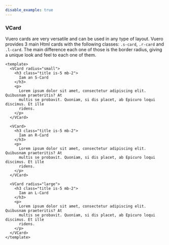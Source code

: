 ```yaml
---
disable_example: true
---
```


### VCard

Vuero cards are very versatile and can be used in any type of layout.
Vuero provides 3 main Html cards with the following classes: `.s-card`,
`.r-card` and `.l-card`. The main difference each one of those is
the border radius, giving a unique look and feel to each one of them.

<!--code-->

```vue
<template>
  <VCard radius="small">
    <h3 class="title is-5 mb-2">
      Iam an S-Card
    </h3>
    <p>
      Lorem ipsum dolor sit amet, consectetur adipiscing elit. Quibusnam praeteritis? At
      multis se probavit. Quoniam, si dis placet, ab Epicuro loqui discimus. Et ille
      ridens.
    </p>
  </VCard>

  <VCard>
    <h3 class="title is-5 mb-2">
      Iam an R-Card
    </h3>
    <p>
      Lorem ipsum dolor sit amet, consectetur adipiscing elit. Quibusnam praeteritis? At
      multis se probavit. Quoniam, si dis placet, ab Epicuro loqui discimus. Et ille
      ridens.
    </p>
  </VCard>

  <VCard radius="large">
    <h3 class="title is-5 mb-2">
      Iam an L-Card
    </h3>
    <p>
      Lorem ipsum dolor sit amet, consectetur adipiscing elit. Quibusnam praeteritis? At
      multis se probavit. Quoniam, si dis placet, ab Epicuro loqui discimus. Et ille
      ridens.
    </p>
  </VCard>
</template>
```

<!--/code-->
